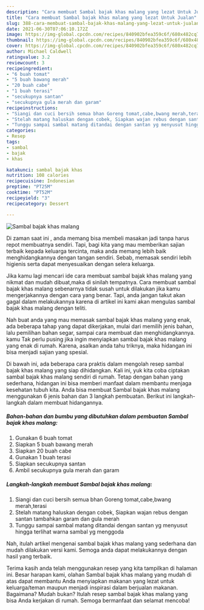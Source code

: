 ```yaml
---
description: "Cara membuat Sambal bajak khas malang yang lezat Untuk Jualan"
title: "Cara membuat Sambal bajak khas malang yang lezat Untuk Jualan"
slug: 388-cara-membuat-sambal-bajak-khas-malang-yang-lezat-untuk-jualan
date: 2021-06-30T07:06:10.172Z
image: https://img-global.cpcdn.com/recipes/840902bfea359c6f/680x482cq70/sambal-bajak-khas-malang-foto-resep-utama.jpg
thumbnail: https://img-global.cpcdn.com/recipes/840902bfea359c6f/680x482cq70/sambal-bajak-khas-malang-foto-resep-utama.jpg
cover: https://img-global.cpcdn.com/recipes/840902bfea359c6f/680x482cq70/sambal-bajak-khas-malang-foto-resep-utama.jpg
author: Michael Caldwell
ratingvalue: 3.2
reviewcount: 3
recipeingredient:
- "6 buah tomat"
- "5 buah bawang merah"
- "20 buah cabe"
- "1 buah terasi"
- "secukupnya santan"
- "secukupnya gula merah dan garam"
recipeinstructions:
- "Siangi dan cuci bersih semua bhan Goreng tomat,cabe,bwang merah,terasi"
- "Stelah matang haluskan dengan cobek, Siapkan wajan rebus dengan santan tambahkan garam dan gula merah"
- "Tunggu sampai sambal matang ditandai dengan santan yg menyusut hingga terlihat warna sambal yg menggoda"
categories:
- Resep
tags:
- sambal
- bajak
- khas

katakunci: sambal bajak khas 
nutrition: 108 calories
recipecuisine: Indonesian
preptime: "PT25M"
cooktime: "PT52M"
recipeyield: "3"
recipecategory: Dessert

---
```



![Sambal bajak khas malang](https://img-global.cpcdn.com/recipes/840902bfea359c6f/680x482cq70/sambal-bajak-khas-malang-foto-resep-utama.jpg)

Di zaman  saat ini , anda memang bisa membeli masakan jadi tanpa harus repot membuatnya sendiri. Tapi, bagi kita yang mau memberikan sajian terbaik kepada keluarga tercinta, maka anda memang lebih baik menghidangkannya dengan tangan sendiri. Sebab, memasak sendiri lebih higienis serta dapat menyesuaikan dengan selera keluarga.

Jika kamu lagi mencari ide cara membuat sambal bajak khas malang yang nikmat dan mudah dibuat,maka di sinilah tempatnya. Cara membuat sambal bajak khas malang  sebenarnya tidak susah untuk dilakukan jika kamu mengerjakannya dengan cara yang benar. Tapi, anda jangan takut akan gagal dalam melakukannya 
karena di artikel ini kami akan mengulas sambal bajak khas malang dengan teliti.  



Nah buat anda yang mau memasak sambal bajak khas malang yang enak, ada beberapa tahap yang dapat dikerjakan, mulai dari memilih jenis bahan, lalu pemilihan bahan segar, sampai cara membuat dan menghidangkannya. kamu Tak perlu pusing jika ingin menyiapkan sambal bajak khas malang yang enak di rumah. Karena, asalkan anda  tahu triknya, maka hidangan ini bisa menjadi sajian yang spesial.

Di bawah ini, ada beberapa cara praktis  dalam mengolah resep sambal bajak khas malang yang siap dihidangkan. Kali ini, yuk kita coba ciptakan sambal bajak khas malang sendiri di rumah. Tetap dengan bahan yang sederhana, hidangan ini bisa memberi manfaat dalam membantu menjaga kesehatan tubuh kita. Anda bisa membuat Sambal bajak khas malang menggunakan 6 jenis bahan dan 3 langkah pembuatan. Berikut ini langkah-langkah dalam membuat hidangannya.

<!--inarticleads1-->

##### Bahan-bahan dan bumbu yang dibutuhkan dalam pembuatan Sambal bajak khas malang:

1. Gunakan 6 buah tomat
1. Siapkan 5 buah bawang merah
1. Siapkan 20 buah cabe
1. Gunakan 1 buah terasi
1. Siapkan secukupnya santan
1. Ambil secukupnya gula merah dan garam




<!--inarticleads2-->

##### Langkah-langkah membuat Sambal bajak khas malang:

1. Siangi dan cuci bersih semua bhan Goreng tomat,cabe,bwang merah,terasi
1. Stelah matang haluskan dengan cobek, Siapkan wajan rebus dengan santan tambahkan garam dan gula merah
1. Tunggu sampai sambal matang ditandai dengan santan yg menyusut hingga terlihat warna sambal yg menggoda




Nah, itulah artikel mengenai  sambal bajak khas malang  yang sederhana dan mudah dilakukan versi kami. Semoga anda dapat melakukannya dengan hasil yang terbaik. 

Terima kasih anda telah menggunakan resep yang kita tampilkan di halaman ini. Besar harapan kami, olahan  Sambal bajak khas malang yang mudah di atas dapat membantu Anda menyiapkan makanan yang lezat untuk keluarga/teman maupun menjadi inspirasi dalam berjualan makanan. Bagaimana? Mudah bukan? Itulah resep sambal bajak khas malang yang bisa Anda kerjakan di rumah. Semoga bermanfaat dan selamat mencoba!

